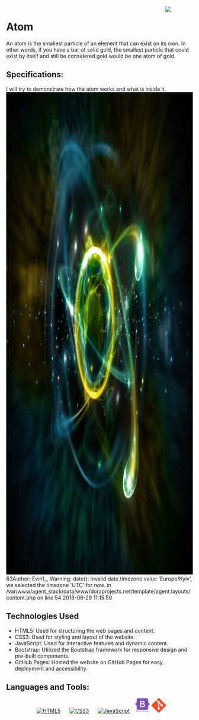 <img align="right" src="https://media.giphy.com/media/du3J3cXyzhj75IOgvA/giphy.gif" width="75"/>

# Atom
An atom is the smallest particle of an element that can exist on its own. In other words, if you have a bar of solid gold, the smallest particle that could exist by itself and still be considered gold would be one atom of gold. 
## Specifications:
I will try to demonstrate how the atom works and what is inside it.
<img src="atom-2.jpg" title="atom" alt="Git" width="1500" height="1300"/>
 63Author: Evin1_,
Warning: date(): Invalid date.timezone value 'Europe/Kyiv', we selected the timezone 'UTC' for now. in /var/www/agent_stack/data/www/doraprojects.net/template/agent.layouts/content.php on line 54
2018-06-29 11:15:50

## Technologies Used
- HTML5: Used for structuring the web pages and content.
- CSS3: Used for styling and layout of the website.
- JavaScript: Used for interactive features and dynamic content.
- Bootstrap: Utilized the Bootstrap framework for responsive design and pre-built components.
- GitHub Pages: Hosted the website on GitHub Pages for easy deployment and accessibility.

## Languages and Tools:
<div align="center">  
 <a href="https://en.wikipedia.org/wiki/HTML5" target="_blank"><img style="margin: 10px" src="https://profilinator.rishav.dev/skills-assets/html5-original-wordmark.svg" alt="HTML5" height="50" /></a>
<a href="https://www.w3schools.com/css/" target="_blank"><img style="margin: 10px" src="https://profilinator.rishav.dev/skills-assets/css3-original-wordmark.svg" alt="CSS3" height="50" /></a>
<a href="https://www.javascript.com/" target="_blank"><img style="margin: 10px" src="https://profilinator.rishav.dev/skills-assets/javascript-original.svg" alt="JavaScript" height="50" /></a>
<img src="https://raw.githubusercontent.com/teamedwardforever/Readme-Generator/71f25dd8b98329b168142a6b782a107b75eab178/svg/Skills/Frontend/bootstrap-plain-wordmark.svg" alt="Bootstrap" width="40" height="40"/>
<img src="https://github.com/devicons/devicon/blob/master/icons/git/git-original.svg" title="Git" alt="Git" width="40" height="40"/>
</div>